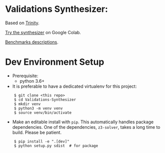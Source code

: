 # Validations Synthesizer:

Based on [Trinity](https://github.com/fredfeng/Trinity).

[Try the synthesizer](https://colab.research.google.com/drive/1M1fUzgJLzfZ_KrD6oR_BCi-aLLG3kXMB) on Google Colab.

[Benchmarks descriptions](https://docs.google.com/spreadsheets/d/1NcmG0DgNYGOTuBxmWRwGORGCIvjtfbYk2sVo3RR7PyI/edit?usp=sharing).

Dev Environment Setup
=====================
- Prerequisite:
    - python 3.6+  
- It is preferable to have a dedicated virtualenv for this project:
```
    $ git clone <this repo>
    $ cd Validations-Synthesizer
    $ mkdir venv
    $ python3 -m venv venv
    $ source venv/bin/activate
```
- Make an editable install with `pip`. This automatically handles package dependencies. One of the dependencies, `z3-solver`, takes a long time to build. Please be patient.
```
    $ pip install -e ".[dev]"
    $ python setup.py sdist  # for package
```
